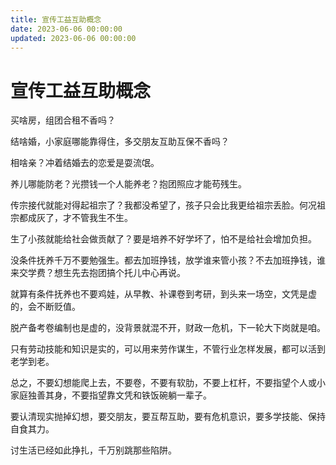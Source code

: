 ```yaml
---
title: 宣传工益互助概念
date: 2023-06-06 00:00:00
updated: 2023-06-06 00:00:00
---
```


# 宣传工益互助概念

买啥房，组团合租不香吗？

结啥婚，小家庭哪能靠得住，多交朋友互助互保不香吗？

相啥亲？冲着结婚去的恋爱是耍流氓。

养儿哪能防老？光攒钱一个人能养老？抱团照应才能苟残生。

传宗接代就能对得起祖宗了？我都没希望了，孩子只会比我更给祖宗丢脸。何况祖宗都成灰了，才不管我生不生。

生了小孩就能给社会做贡献了？要是培养不好学坏了，怕不是给社会增加负担。

没条件抚养千万不要勉强生。都去加班挣钱，放学谁来管小孩？不去加班挣钱，谁来交学费？想生先去抱团搞个托儿中心再说。

就算有条件抚养也不要鸡娃，从早教、补课卷到考研，到头来一场空，文凭是虚的，会不断贬值。

脱产备考卷编制也是虚的，没背景就混不开，财政一危机，下一轮大下岗就是咱。

只有劳动技能和知识是实的，可以用来劳作谋生，不管行业怎样发展，都可以活到老学到老。

总之，不要幻想能爬上去，不要卷，不要有软肋，不要上杠杆，不要指望个人或小家庭独善其身，不要指望靠文凭和铁饭碗躺一辈子。

要认清现实抛掉幻想，要交朋友，要互帮互助，要有危机意识，要多学技能、保持自食其力。

讨生活已经如此挣扎，千万别跳那些陷阱。
